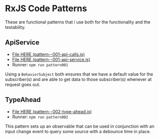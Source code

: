 # RxJS Code Patterns

These are functional patterns that i use both for the functionality and the testability.

## ApiService

* [File HERE (pattern--001-api-calls.js)](./pattern--001-api-call.js)
* [File HERE (pattern--001-api-service.js)](./pattern--001-api-service.js)
* Runner: `npm run pattern001`

Using a `BehaviorSubject` both ensures that we have a default value for the subscriber(s) and are able to get data to those subscriber(s) whenever at request goes out.

## TypeAhead

* [File HERE (pattern--002-type-ahead.js)](./pattern--002-type-ahead.js)
* Runner: `npm run pattern002`

This pattern sets up an observable that can be used in conjunction with an input change event to query some source with a debounce time in place.
